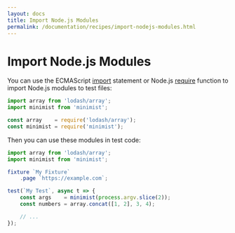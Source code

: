 ```yaml
---
layout: docs
title: Import Node.js Modules
permalink: /documentation/recipes/import-nodejs-modules.html
---
```

# Import Node.js Modules

You can use the ECMAScript [import](https://developer.mozilla.org/en-US/docs/Web/JavaScript/Reference/Statements/import) statement or Node.js [require](https://nodejs.org/api/modules.html#modules_require_id) function to import Node.js modules to test files:

```js
import array from 'lodash/array';
import minimist from 'minimist';
```

```js
const array    = require('lodash/array');
const minimist = require('minimist');
```

Then you can use these modules in test code:

```js
import array from 'lodash/array';
import minimist from 'minimist';

fixture `My Fixture`
    .page `https://example.com`;

test(`My Test`, async t => {
    const args    = minimist(process.argv.slice(2));
    const numbers = array.concat([1, 2], 3, 4);

    // ...
});
```